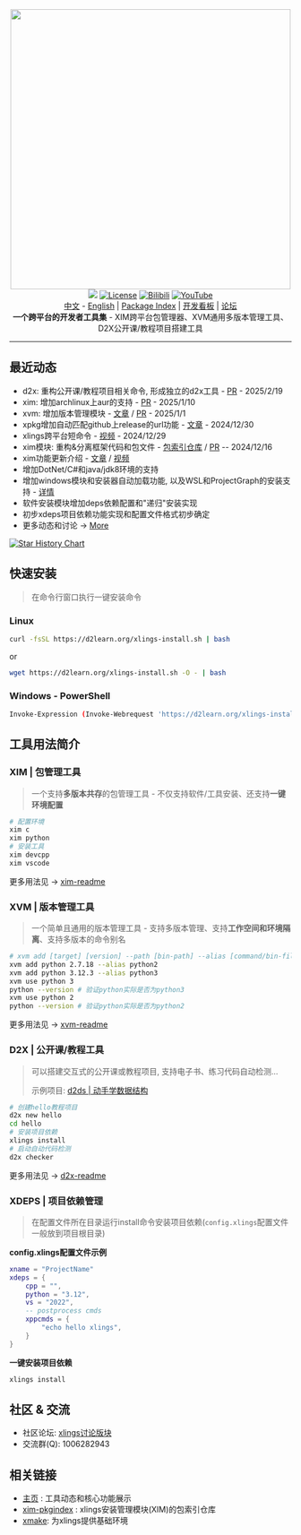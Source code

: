 <div align=center><img width="500" src="https://d2learn.org/xlings/xlings-install.gif"></div>

<div align="center">
  <a href="https://forum.d2learn.org/category/9/xlings" target="_blank"><img src="https://img.shields.io/badge/Forum-xlings-blue" /></a>
  <a href="https://d2learn.org" target="_blank"><img src="https://img.shields.io/badge/License-Apache2.0-success" alt="License"></a>
  <a href="https://www.bilibili.com/video/BV1d2DZYsErF" target="_blank"><img src="https://img.shields.io/badge/Video-bilibili-teal" alt="Bilibili"></a>
  <a href="https://youtu.be/uN4amaIAkZ0?si=MpZ6GfLHQoZRmNqc" target="_blank"><img src="https://img.shields.io/badge/Video-YouTube-red" alt="YouTube"></a>
</div>

<div align="center">
  <a href="README.md" target="_blank">中文</a>
  -
  <a href="README.en.md" target="_blank">English</a>
  |
  <a href="https://github.com/d2learn/xim-pkgindex" target="_blank">Package Index</a>
  |
  <a href="https://github.com/orgs/d2learn/projects/5" target="_blank">开发看板</a>
  |
  <a href="https://forum.d2learn.org/category/9/xlings" target="_blank">论坛</a>
</div>

<div align=center><b>一个跨平台的开发者工具集</b> - XIM跨平台包管理器、XVM通用多版本管理工具、 D2X公开课/教程项目搭建工具</div>

---

## 最近动态

- d2x: 重构公开课/教程项目相关命令, 形成独立的d2x工具 - [PR](https://github.com/d2learn/xlings/pull/79) - 2025/2/19
- xim: 增加archlinux上aur的支持 - [PR](https://github.com/d2learn/xlings/pull/67) - 2025/1/10
- xvm: 增加版本管理模块 - [文章](https://forum.d2learn.org/topic/62) / [PR](https://github.com/d2learn/xlings/pull/60) - 2025/1/1
- xpkg增加自动匹配github上release的url功能 - [文章](http://forum.d2learn.org/post/208) - 2024/12/30
- xlings跨平台短命令 - [视频](https://www.bilibili.com/video/BV1dH6sYKEdB) - 2024/12/29
- xim模块: 重构&分离框架代码和包文件 - [包索引仓库](https://github.com/d2learn/xim-pkgindex) / [PR](https://github.com/d2learn/xlings/pull/49) -- 2024/12/16
- xim功能更新介绍 - [文章](https://forum.d2learn.org/topic/48) / [视频](https://www.bilibili.com/video/BV1ejzvY4Eg7/?share_source=copy_web&vd_source=2ab9f3bdf795fb473263ee1fc1d268d0)
- 增加DotNet/C#和java/jdk8环境的支持
- 增加windows模块和安装器自动加载功能, 以及WSL和ProjectGraph的安装支持 - [详情](http://forum.d2learn.org/post/96)
- 软件安装模块增加deps依赖配置和"递归"安装实现
- 初步xdeps项目依赖功能实现和配置文件格式初步确定
- 更多动态和讨论 -> [More](https://forum.d2learn.org/category/9/xlings)

[![Star History Chart](https://api.star-history.com/svg?repos=d2learn/xlings,d2learn/xim-pkgindex&type=Date)](https://star-history.com/#d2learn/xlings&d2learn/xim-pkgindex&Date)

## 快速安装

> 在命令行窗口执行一键安装命令

### Linux

```bash
curl -fsSL https://d2learn.org/xlings-install.sh | bash
```

or

```bash
wget https://d2learn.org/xlings-install.sh -O - | bash
```

### Windows - PowerShell

```bash
Invoke-Expression (Invoke-Webrequest 'https://d2learn.org/xlings-install.ps1.txt' -UseBasicParsing).Content
```

## 工具用法简介

### XIM | 包管理工具

> 一个支持**多版本共存**的包管理工具 - 不仅支持软件/工具安装、还支持**一键环境配置**

```bash
# 配置环境
xim c
xim python
# 安装工具
xim devcpp
xim vscode
```

更多用法见 -> [xim-readme](https://github.com/d2learn/xlings/tree/main/core/xim)

### XVM | 版本管理工具

> 一个简单且通用的版本管理工具 - 支持多版本管理、支持**工作空间和环境隔离**、支持多版本的命令别名

```bash
# xvm add [target] [version] --path [bin-path] --alias [command/bin-file]
xvm add python 2.7.18 --alias python2
xvm add python 3.12.3 --alias python3
xvm use python 3
python --version # 验证python实际是否为python3
xvm use python 2
python --version # 验证python实际是否为python2
```

更多用法见 -> [xvm-readme](https://github.com/d2learn/xlings/tree/main/core/xvm)

### D2X | 公开课/教程工具

> 可以搭建交互式的公开课或教程项目, 支持电子书、练习代码自动检测...
>
> 示例项目: [d2ds | 动手学数据结构](https://github.com/d2learn/d2ds)

```bash
# 创建hello教程项目
d2x new hello
cd hello
# 安装项目依赖
xlings install
# 启动自动代码检测
d2x checker
```

更多用法见 -> [d2x-readme](https://github.com/d2learn/xlings/tree/main/core/d2x)

### XDEPS | 项目依赖管理

> 在配置文件所在目录运行install命令安装项目依赖(`config.xlings`配置文件一般放到项目根目录)

**config.xlings配置文件示例**

```lua
xname = "ProjectName"
xdeps = {
    cpp = "",
    python = "3.12",
    vs = "2022",
    -- postprocess cmds
    xppcmds = {
        "echo hello xlings",
    }
}
```

**一键安装项目依赖**

```bash
xlings install
```

## 社区 & 交流

- 社区论坛: [xlings讨论版块](https://forum.d2learn.org/category/9/xlings)
- 交流群(Q): 1006282943

## 相关链接

- [主页](https://d2learn.org/xlings) : 工具动态和核心功能展示
- [xim-pkgindex](https://github.com/d2learn/xim-pkgindex) : xlings安装管理模块(XIM)的包索引仓库
- [xmake](https://github.com/xmake-io/xmake): 为xlings提供基础环境